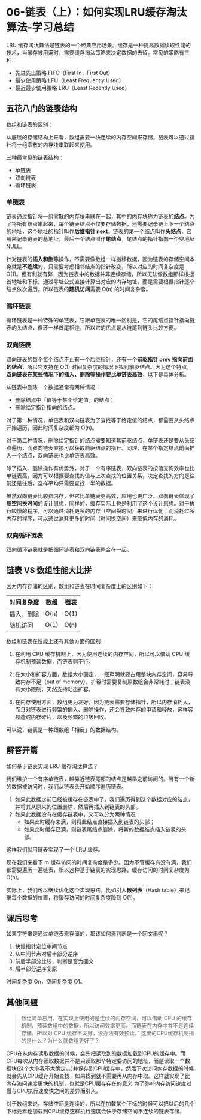 # 06-链表（上）：如何实现LRU缓存淘汰算法-学习总结

LRU 缓存淘汰算法是链表的一个经典应用场景。缓存是一种提高数据读取性能的技术，当缓存被用满时，需要缓存淘汰策略来决定数据的去留。常见的策略有三种：

- 先进先出策略 FIFO（First In，First Out）
- 最少使用策略 LFU（Least Frequently Used）
- 最近最少使用策略 LRU（Least Recently Used）

## 五花八门的链表结构

数组和链表的区别：

从底层的存储结构上来看，数组需要一块连续的内存空间来存储，链表可以通过指针将一组零散的内存块串联起来使用。

三种最常见的链表结构：

- 单链表
- 双向链表
- 循环链表

### 单链表

链表通过指针将一组零散的内存块串联在一起，其中的内存块称为链表的**结点**。为了将所有结点串起来，每个链表结点不仅要存储数据，还需要记录链上下一个结点的地址，这个地址的指针叫作**后继指针 next**。链表的第一个结点叫作**头结点**，它用来记录链表的基地址，最后一个结点叫作**尾结点**，尾结点的指针指向一个空地址 NULL。

针对链表的**插入和删除**操作，不需要像数组一样搬移数据，因为链表的存储空间本身就是**不连续**的，只需要考虑相邻结点的指针改变，所以对应的时间复杂度是 O(1)。但有利就有弊，因为链表中的数据并非连续存储，所以无法像数组那样根据首地址和下标，通过寻址公式直接计算出对应的内存地址，而是需要根据指针逐个结点依次遍历，所以链表的**随机访问**需要 O(n) 的时间复杂度。

### 循环链表

循环链表是一种特殊的单链表，它跟单链表的唯一区别是，它的尾结点指针指向链表的头结点，像环一样首尾相连，所以它的优点是从链尾到链头比较方便。

### 双向链表

双向链表的每个每个结点不止有一个后继指针，还有一个**前驱指针 prev 指向前面的结点**，所以它支持在 O(1) 时间复杂度的情况下找到前驱结点。因为这个特点，**双向链表在某些情况下的插入、删除等操作要比单链表高效**，以下是具体分析。

从链表中删除一个数据通常有两种情况：

- 删除结点中「值等于某个给定值」的结点；
- 删除给定指针指向的结点。

对于第一种情况，单链表和双向链表为了查找等于给定值的结点，都需要从头结点开始遍历，因此时间复杂度都为 O(n)。

对于第二种情况，删除给定指针的结点需要知道其前驱结点，单链表还是要从头结点遍历，而双向链表直接可以获取前驱结点的指针。同理，在某个指定结点前面插入一个结点，双向链表也比单链表高效。

除了插入、删除操作有优势外，对于一个有序链表，双向链表的按值查询效率也比单链表高，因为可以根据要查找的值与上次查找的位置关系，决定查找的方向是往前还是往后，这样平均只需要查找一半的数据。

虽然双向链表比较费内存，但它比单链表更高效，应用也更广泛。双向链表体现了**用空间换时间**的设计思想，同样的，缓存实际上也是利用了这个设计思想。对于执行较慢的程序，可以通过消耗更多的内存（空间换时间）来进行优化；而消耗过多内存的程序，可以通过消耗更多的时间（时间换空间）来降低内存的消耗。

### 双向循环链表

双向循环链表就是把循环链表和双向链表整合在一起。

## 链表 VS 数组性能大比拼

因为内存存储的区别，数组和链表在时间复杂度上的区别如下：

| 时间复杂度 | 数组 | 链表 |
| ---------- | ---- | ---- |
| 插入、删除 | O(n) | O(1) |
| 随机访问   | O(1) | O(n) |

数组和链表在性能上还有其他方面的区别：

1. 在利用 CPU 缓存机制上，因为使用连续的内存空间，所以可以借助 CPU 缓存机制预读数据，而链表则不行。

2. 在大小和扩容方面，数组大小固定，一经声明就要占用整块内存空间，容易导致内存不足（out of memory），扩容时需要复制原数组会非常耗时；链表没有大小限制，天然支持动态扩容。

3. 在内存使用方面，数组更为友好，因为链表需要存储指针，所以内存消耗大，而且对链表进行频繁的插入、删除操作，还会导致内存的申请和释放，这样容易造成内存碎片，以及频繁的垃圾回收。

可以说，链表是一种跟数组「相反」的数据结构。

## 解答开篇

如何基于链表实现 LRU 缓存淘汰算法？

我们维护一个有序单链表，越靠近链表尾部的结点是越早之前访问的。当有一个新的数据被访问时，我们从链表头开始顺序遍历链表。

1. 如果此数据之前已经被缓存在链表中了，我们遍历得到这个数据对应的结点，并将其从原来的位置删除，然后再插入到链表的头部。
2. 如果此数据没有在缓存链表中，又可以分为两种情况：
   - 如果此时缓存未满，则将此结点直接插入到链表的头部；
   - 如果此时缓存已满，则链表尾结点删除，将新的数据结点插入链表的头部。

这样我们就用链表实现了一个 LRU 缓存。

现在我们来看下 m 缓存访问的时间复杂度是多少。因为不管缓存有没有满，我们都需要遍历一遍链表，所以这种基于链表的实现思路，缓存访问的时间复杂度为 O(n)。

实际上，我们可以继续优化这个实现思路，比如引入**散列表**（Hash table）来记录每个数据的位置，将缓存访问的时间复杂度降到 O(1)。

## 课后思考

如果字符串是通过单链表来存储的，那该如何来判断是一个回文串呢？

1. 快慢指针定位中间节点
2. 从中间节点对后半部分逆序
3. 前后半部分比较，判断是否为回文
4. 后半部分逆序复原

时间复杂度 On，空间复杂度 O1。

## 其他问题

> 数组简单易用，在实现上使用的是连续的内存空间，可以借助 CPU 的缓存机制，预读数组中的数据，所以访问效率更高。而链表在内存中并不是连续存储，所以对 CPU 缓存不友好，没办法有效预读。” 这里的CPU缓存机制指的是什么？为什么就数组更好了？

CPU在从内存读取数据的时候，会先把读取到的数据加载到CPU的缓存中。而CPU每次从内存读取数据并不是只读取那个特定要访问的地址，而是读取一个数据块(这个大小我不太确定。。)并保存到CPU缓存中，然后下次访问内存数据的时候就会先从CPU缓存开始查找，如果找到就不需要再从内存中取。这样就实现了比内存访问速度更快的机制，也就是CPU缓存存在的意义:为了弥补内存访问速度过慢与CPU执行速度快之间的差异而引入。

对于数组来说，存储空间是连续的，所以在加载某个下标的时候可以把以后的几个下标元素也加载到CPU缓存这样执行速度会快于存储空间不连续的链表存储。  

